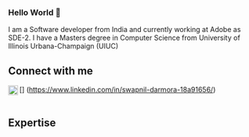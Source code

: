 ### Hello World 👋
I am a Software developer from India and currently working at Adobe as SDE-2.
I have a Masters degree in Computer Science from University of Illinois Urbana-Champaign (UIUC)
<br>
## Connect with me
[<img align="left" height="20px" width = "20px" alt="linked-in" src="https://media-exp1.licdn.com/dms/image/C5103AQH3Fx2GGmR4ow/profile-displayphoto-shrink_800_800/0/1583948859070?e=1632960000&v=beta&t=bA_2efUPR-g8XYZ944lOdaieqHa8iLLOtCt_heRhS1k" />]
(https://www.linkedin.com/in/swapnil-darmora-18a91656/)
<br>
<br>
## Expertise
